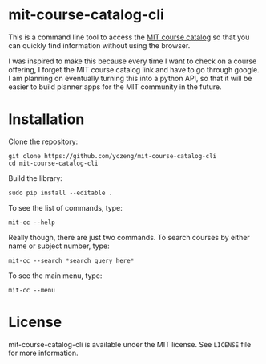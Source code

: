 # mit-course-catalog-cli

This is a command line tool to access the [MIT course catalog](http://student.mit.edu/catalog/index.cgi) so that you can quickly find information without using the browser.

I was inspired to make this because every time I want to check on a course offering, I forget the MIT course catalog link and have to go through google. I am planning on eventually turning this into a python API, so that it will be easier to build planner apps for the MIT community in the future.


# Installation

Clone the repository:
```
git clone https://github.com/yczeng/mit-course-catalog-cli
cd mit-course-catalog-cli
```
Build the library:

```
sudo pip install --editable .
```
To see the list of commands, type:
```
mit-cc --help
```
Really though, there are just two commands. To search courses by either name or subject number, type:
```
mit-cc --search *search query here*
```
To see the main menu, type:
```
mit-cc --menu
```

# License
mit-course-catalog-cli is available under the MIT license. See `LICENSE` file for more information.
